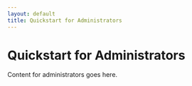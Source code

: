 ```yaml
---
layout: default
title: Quickstart for Administrators
---
```


# Quickstart for Administrators

Content for administrators goes here.

